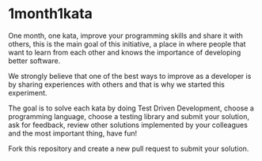 # 1month1kata

One month, one kata, improve your programming skills and share it with others, this is the main goal of this initiative, a place in where people that want to learn from each other and knows the importance of developing better software. 

We strongly believe that one of the best ways to improve as a developer is by sharing experiences with others and that is why we started this experiment.

The goal is to solve each kata by doing Test Driven Development, choose a programming language, choose a testing library and submit your solution, ask for feedback, review other solutions implemented by your colleagues and the most important thing, have fun!

Fork this repository and create a new pull request to submit your solution.
